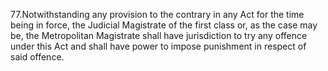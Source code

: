 77.Notwithstanding any provision to the contrary in any Act for the time being in force, the Judicial Magistrate of the first class or, as the case may be, the Metropolitan Magistrate shall have jurisdiction to try any offence under this Act and shall have power to impose punishment in respect of said offence.

